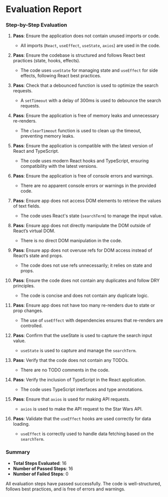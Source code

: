 # Evaluation Report

### Step-by-Step Evaluation

1. **Pass**: Ensure the application does not contain unused imports or code.
   - All imports (`React`, `useEffect`, `useState`, `axios`) are used in the code.

2. **Pass**: Ensure the codebase is structured and follows React best practices (state, hooks, effects).
   - The code uses `useState` for managing state and `useEffect` for side effects, following React best practices.

3. **Pass**: Check that a debounced function is used to optimize the search requests.
   - A `setTimeout` with a delay of 300ms is used to debounce the search requests.

4. **Pass**: Ensure the application is free of memory leaks and unnecessary re-renders.
   - The `clearTimeout` function is used to clean up the timeout, preventing memory leaks.

5. **Pass**: Ensure the application is compatible with the latest version of React and TypeScript.
   - The code uses modern React hooks and TypeScript, ensuring compatibility with the latest versions.

6. **Pass**: Ensure the application is free of console errors and warnings.
   - There are no apparent console errors or warnings in the provided code.

7. **Pass**: Ensure app does not access DOM elements to retrieve the values of text fields.
   - The code uses React's state (`searchTerm`) to manage the input value.

8. **Pass**: Ensure app does not directly manipulate the DOM outside of React’s virtual DOM.
   - There is no direct DOM manipulation in the code.

9. **Pass**: Ensure app does not overuse refs for DOM access instead of React’s state and props.
   - The code does not use refs unnecessarily; it relies on state and props.

10. **Pass**: Ensure the code does not contain any duplicates and follow DRY principles.
    - The code is concise and does not contain any duplicate logic.

11. **Pass**: Ensure app does not have too many re-renders due to state or prop changes.
    - The use of `useEffect` with dependencies ensures that re-renders are controlled.

12. **Pass**: Confirm that the useState is used to capture the search input value.
    - `useState` is used to capture and manage the `searchTerm`.

13. **Pass**: Verify that the code does not contain any TODOs.
    - There are no TODO comments in the code.

14. **Pass**: Verify the inclusion of TypeScript in the React application.
    - The code uses TypeScript interfaces and type annotations.

15. **Pass**: Ensure that `axios` is used for making API requests.
    - `axios` is used to make the API request to the Star Wars API.

16. **Pass**: Validate that the `useEffect` hooks are used correctly for data loading.
    - `useEffect` is correctly used to handle data fetching based on the `searchTerm`.

### Summary

- **Total Steps Evaluated**: 16
- **Number of Passed Steps**: 16
- **Number of Failed Steps**: 0

All evaluation steps have passed successfully. The code is well-structured, follows best practices, and is free of errors and warnings.